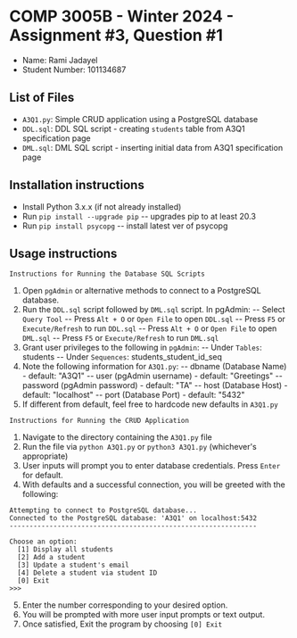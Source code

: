 # COMP 3005B - Winter 2024 - Assignment #3, Question #1
- Name: Rami Jadayel
- Student Number: 101134687

## List of Files
- `A3Q1.py`: Simple CRUD application using a PostgreSQL database
- `DDL.sql`: DDL SQL script - creating `students` table from A3Q1 specification page
- `DML.sql`: DML SQL script - inserting initial data from A3Q1 specification page

## Installation instructions
- Install Python 3.x.x (if not already installed) 
- Run `pip install --upgrade pip` -- upgrades pip to at least 20.3
- Run `pip install psycopg`       -- install latest ver of psycopg

## Usage instructions
``` Instructions for Running the Database SQL Scripts ```
1. Open `pgAdmin` or alternative methods to connect to a PostgreSQL database.
2. Run the `DDL.sql` script followed by `DML.sql` script. 
In pgAdmin:
-- Select `Query Tool`
-- Press `Alt + O` or `Open File` to open `DDL.sql`
-- Press `F5` or `Execute/Refresh` to run `DDL.sql`
-- Press `Alt + O` or `Open File` to open `DML.sql`
-- Press `F5` or `Execute/Refresh` to run `DML.sql`
3. Grant user privileges to the following in `pgAdmin`:
-- Under    `Tables`: students
-- Under `Sequences`: students_student_id_seq
4. Note the following information for `A3Q1.py`:
-- dbname      (Database Name) - default: "A3Q1"
-- user     (pgAdmin username) - default: "Greetings"
-- password (pgAdmin password) - default: "TA"
-- host        (Database Host) - default: "localhost"
-- port        (Database Port) - default: "5432"
5. If different from default, feel free to hardcode new defaults in `A3Q1.py`

``` Instructions for Running the CRUD Application ```
1. Navigate to the directory containing the `A3Q1.py` file
2. Run the file via `python A3Q1.py` or `python3 A3Q1.py` (whichever's appropriate)
3. User inputs will prompt you to enter database credentials. Press `Enter` for default.
4. With defaults and a successful connection, you will be greeted with the following:
```
Attempting to connect to PostgreSQL database...
Connected to the PostgreSQL database: 'A3Q1' on localhost:5432
--------------------------------------------------------------

Choose an option:
  [1] Display all students
  [2] Add a student
  [3] Update a student's email
  [4] Delete a student via student ID
  [0] Exit
>>>
```
5. Enter the number corresponding to your desired option.
6. You will be prompted with more user input prompts or text output.
7. Once satisfied, Exit the program by choosing `[0] Exit`